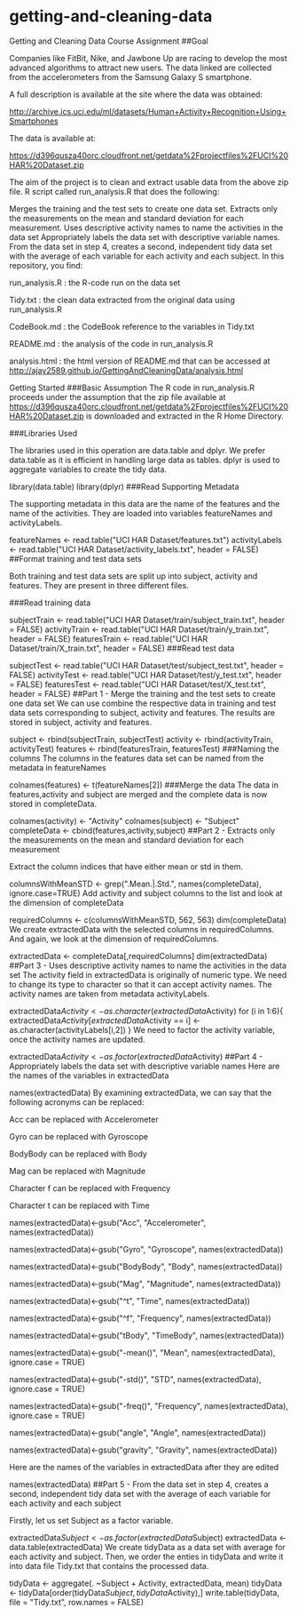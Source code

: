 # getting-and-cleaning-data

Getting and Cleaning Data Course Assignment ##Goal

Companies like FitBit, Nike, and Jawbone Up are racing to develop the most advanced algorithms to attract new users. The data linked are collected from the accelerometers from the Samsung Galaxy S smartphone.

A full description is available at the site where the data was obtained:

http://archive.ics.uci.edu/ml/datasets/Human+Activity+Recognition+Using+Smartphones

The data is available at:

https://d396qusza40orc.cloudfront.net/getdata%2Fprojectfiles%2FUCI%20HAR%20Dataset.zip

The aim of the project is to clean and extract usable data from the above zip file. R script called run_analysis.R that does the following:

Merges the training and the test sets to create one data set. Extracts only the measurements on the mean and standard deviation for each measurement. Uses descriptive activity names to name the activities in the data set Appropriately labels the data set with descriptive variable names. From the data set in step 4, creates a second, independent tidy data set with the average of each variable for each activity and each subject. In this repository, you find:

run_analysis.R : the R-code run on the data set

Tidy.txt : the clean data extracted from the original data using run_analysis.R

CodeBook.md : the CodeBook reference to the variables in Tidy.txt

README.md : the analysis of the code in run_analysis.R

analysis.html : the html version of README.md that can be accessed at http://ajay2589.github.io/GettingAndCleaningData/analysis.html

Getting Started ###Basic Assumption The R code in run_analysis.R proceeds under the assumption that the zip file available at https://d396qusza40orc.cloudfront.net/getdata%2Fprojectfiles%2FUCI%20HAR%20Dataset.zip is downloaded and extracted in the R Home Directory.

###Libraries Used

The libraries used in this operation are data.table and dplyr. We prefer data.table as it is efficient in handling large data as tables. dplyr is used to aggregate variables to create the tidy data.

library(data.table) library(dplyr) ###Read Supporting Metadata

The supporting metadata in this data are the name of the features and the name of the activities. They are loaded into variables featureNames and activityLabels.

featureNames <- read.table("UCI HAR Dataset/features.txt") activityLabels <- read.table("UCI HAR Dataset/activity_labels.txt", header = FALSE) ##Format training and test data sets

Both training and test data sets are split up into subject, activity and features. They are present in three different files.

###Read training data

subjectTrain <- read.table("UCI HAR Dataset/train/subject_train.txt", header = FALSE) activityTrain <- read.table("UCI HAR Dataset/train/y_train.txt", header = FALSE) featuresTrain <- read.table("UCI HAR Dataset/train/X_train.txt", header = FALSE) ###Read test data

subjectTest <- read.table("UCI HAR Dataset/test/subject_test.txt", header = FALSE) activityTest <- read.table("UCI HAR Dataset/test/y_test.txt", header = FALSE) featuresTest <- read.table("UCI HAR Dataset/test/X_test.txt", header = FALSE) ##Part 1 - Merge the training and the test sets to create one data set We can use combine the respective data in training and test data sets corresponding to subject, activity and features. The results are stored in subject, activity and features.

subject <- rbind(subjectTrain, subjectTest) activity <- rbind(activityTrain, activityTest) features <- rbind(featuresTrain, featuresTest) ###Naming the columns The columns in the features data set can be named from the metadata in featureNames

colnames(features) <- t(featureNames[2]) ###Merge the data The data in features,activity and subject are merged and the complete data is now stored in completeData.

colnames(activity) <- "Activity" colnames(subject) <- "Subject" completeData <- cbind(features,activity,subject) ##Part 2 - Extracts only the measurements on the mean and standard deviation for each measurement

Extract the column indices that have either mean or std in them.

columnsWithMeanSTD <- grep(".Mean.|.Std.", names(completeData), ignore.case=TRUE) Add activity and subject columns to the list and look at the dimension of completeData

requiredColumns <- c(columnsWithMeanSTD, 562, 563) dim(completeData) We create extractedData with the selected columns in requiredColumns. And again, we look at the dimension of requiredColumns.

extractedData <- completeData[,requiredColumns] dim(extractedData) ##Part 3 - Uses descriptive activity names to name the activities in the data set The activity field in extractedData is originally of numeric type. We need to change its type to character so that it can accept activity names. The activity names are taken from metadata activityLabels.

extractedData$Activity <- as.character(extractedData$Activity) for (i in 1:6){ extractedData$Activity[extractedData$Activity == i] <- as.character(activityLabels[i,2]) } We need to factor the activity variable, once the activity names are updated.

extractedData$Activity <- as.factor(extractedData$Activity) ##Part 4 - Appropriately labels the data set with descriptive variable names Here are the names of the variables in extractedData

names(extractedData) By examining extractedData, we can say that the following acronyms can be replaced:

Acc can be replaced with Accelerometer

Gyro can be replaced with Gyroscope

BodyBody can be replaced with Body

Mag can be replaced with Magnitude

Character f can be replaced with Frequency

Character t can be replaced with Time

names(extractedData)<-gsub("Acc", "Accelerometer", names(extractedData))

names(extractedData)<-gsub("Gyro", "Gyroscope", names(extractedData))

names(extractedData)<-gsub("BodyBody", "Body", names(extractedData))

names(extractedData)<-gsub("Mag", "Magnitude", names(extractedData))

names(extractedData)<-gsub("^t", "Time", names(extractedData))

names(extractedData)<-gsub("^f", "Frequency", names(extractedData))

names(extractedData)<-gsub("tBody", "TimeBody", names(extractedData))

names(extractedData)<-gsub("-mean()", "Mean", names(extractedData), ignore.case = TRUE)

names(extractedData)<-gsub("-std()", "STD", names(extractedData), ignore.case = TRUE)

names(extractedData)<-gsub("-freq()", "Frequency", names(extractedData), ignore.case = TRUE)

names(extractedData)<-gsub("angle", "Angle", names(extractedData))

names(extractedData)<-gsub("gravity", "Gravity", names(extractedData))

Here are the names of the variables in extractedData after they are edited

names(extractedData) ##Part 5 - From the data set in step 4, creates a second, independent tidy data set with the average of each variable for each activity and each subject

Firstly, let us set Subject as a factor variable.

extractedData$Subject <- as.factor(extractedData$Subject) extractedData <- data.table(extractedData) We create tidyData as a data set with average for each activity and subject. Then, we order the enties in tidyData and write it into data file Tidy.txt that contains the processed data.

tidyData <- aggregate(. ~Subject + Activity, extractedData, mean) tidyData <- tidyData[order(tidyData$Subject,tidyData$Activity),] write.table(tidyData, file = "Tidy.txt", row.names = FALSE)
